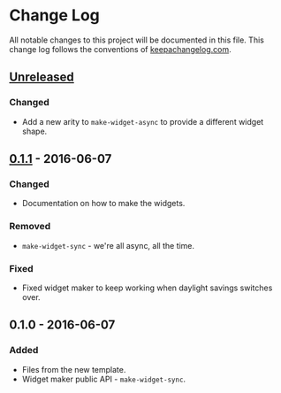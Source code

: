# Change Log
All notable changes to this project will be documented in this file. This change log follows the conventions of [keepachangelog.com](http://keepachangelog.com/).

## [Unreleased]
### Changed
- Add a new arity to `make-widget-async` to provide a different widget shape.

## [0.1.1] - 2016-06-07
### Changed
- Documentation on how to make the widgets.

### Removed
- `make-widget-sync` - we're all async, all the time.

### Fixed
- Fixed widget maker to keep working when daylight savings switches over.

## 0.1.0 - 2016-06-07
### Added
- Files from the new template.
- Widget maker public API - `make-widget-sync`.

[Unreleased]: https://github.com/your-name/erdos.sample/compare/0.1.1...HEAD
[0.1.1]: https://github.com/your-name/erdos.sample/compare/0.1.0...0.1.1
